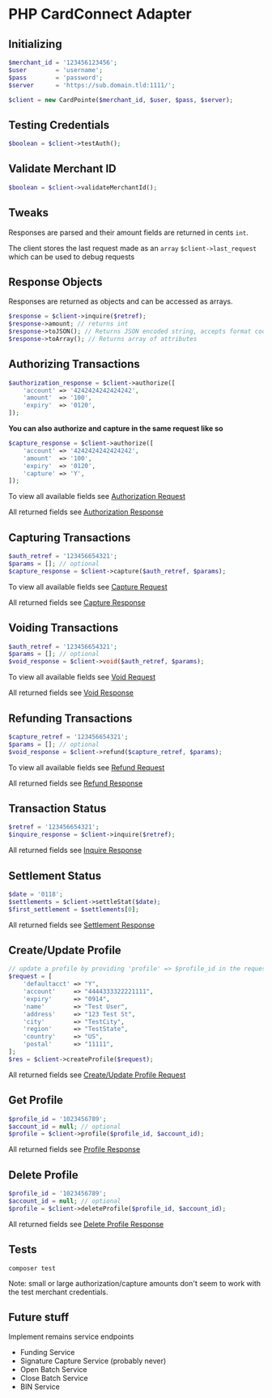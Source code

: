 # PHP CardConnect Adapter

## Initializing
```php
$merchant_id = '123456123456';
$user        = 'username';
$pass        = 'password';
$server      = 'https://sub.domain.tld:1111/';

$client = new CardPointe($merchant_id, $user, $pass, $server);
```

## Testing Credentials
```php
$boolean = $client->testAuth();
```

## Validate Merchant ID
```php
$boolean = $client->validateMerchantId();
```

## Tweaks
Responses are parsed and their amount fields are returned in cents ```int```.

The client stores the last request made as an ```array``` ```$client->last_request``` which can be used to debug requests

## Response Objects
Responses are returned as objects and can be accessed as arrays.
```php
$response = $client->inquire($retref);
$response->amount; // returns int
$response->toJSON(); // Returns JSON encoded string, accepts format codes (JSON_PRETTY_PRINT, etc)
$response->toArray(); // Returns array of attributes
```

## Authorizing Transactions
```php
$authorization_response = $client->authorize([
    'account' => '4242424242424242',
    'amount'  => '100',
    'expiry'  => '0120',
]);
```

**You can also authorize and capture in the same request like so**
```php
$capture_response = $client->authorize([
    'account' => '4242424242424242',
    'amount'  => '100',
    'expiry'  => '0120',
    'capture' => 'Y',
]);
```

To view all available fields see [Authorization Request](https://developer.cardconnect.com/cardconnect-api#authorization-request)

All returned fields see [Authorization Response](https://developer.cardconnect.com/cardconnect-api#authorization-response)

## Capturing Transactions
```php
$auth_retref = '123456654321';
$params = []; // optional
$capture_response = $client->capture($auth_retref, $params);
```
To view all available fields see [Capture Request](https://developer.cardconnect.com/cardconnect-api#capture-request)

All returned fields see [Capture Response](https://developer.cardconnect.com/cardconnect-api#capture-response)

## Voiding Transactions
```php
$auth_retref = '123456654321';
$params = []; // optional
$void_response = $client->void($auth_retref, $params);
```
To view all available fields see [Void Request](https://developer.cardconnect.com/cardconnect-api#void-request)

All returned fields see [Void Response](https://developer.cardconnect.com/cardconnect-api#void-response)

## Refunding Transactions
```php
$capture_retref = '123456654321';
$params = []; // optional
$void_response = $client->refund($capture_retref, $params);
```
To view all available fields see [Refund Request](https://developer.cardconnect.com/cardconnect-api#refund-request)

All returned fields see [Refund Response](https://developer.cardconnect.com/cardconnect-api#refund-response)

## Transaction Status
```php
$retref = '123456654321';
$inquire_response = $client->inquire($retref);
```
All returned fields see [Inquire Response](https://developer.cardconnect.com/cardconnect-api#inquire-response)

## Settlement Status
```php
$date = '0118';
$settlements = $client->settleStat($date);
$first_settlement = $settlements[0];
```
All returned fields see [Settlement Response](https://developer.cardconnect.com/cardconnect-api#settlement-response)

## Create/Update Profile
```php
// update a profile by providing 'profile' => $profile_id in the request
$request = [
    'defaultacct' => "Y",
    'account'     => "4444333322221111",
    'expiry'      => "0914",
    'name'        => "Test User",
    'address'     => "123 Test St",
    'city'        => "TestCity",
    'region'      => "TestState",
    'country'     => "US",
    'postal'      => "11111",
];
$res = $client->createProfile($request);
```
All returned fields see [Create/Update Profile Request](https://developer.cardconnect.com/cardconnect-api?lang=php#create-update-profile-response)

## Get Profile
```php
$profile_id = '1023456789';
$account_id = null; // optional
$profile = $client->profile($profile_id, $account_id);
```
All returned fields see [Profile Response](https://developer.cardconnect.com/cardconnect-api?lang=php#get-profile-response)

## Delete Profile
```php
$profile_id = '1023456789';
$account_id = null; // optional
$profile = $client->deleteProfile($profile_id, $account_id);
```
All returned fields see [Delete Profile Response](https://developer.cardconnect.com/cardconnect-api?lang=php#delete-profile-response)

## Tests
```composer test```

Note: small or large authorization/capture amounts don't seem to work with the test merchant credentials.

## Future stuff
Implement remains service endpoints
- Funding Service
- Signature Capture Service (probably never)
- Open Batch Service
- Close Batch Service
- BIN Service


